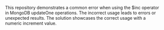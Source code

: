 This repository demonstrates a common error when using the $inc operator in MongoDB updateOne operations.  The incorrect usage leads to errors or unexpected results. The solution showcases the correct usage with a numeric increment value.